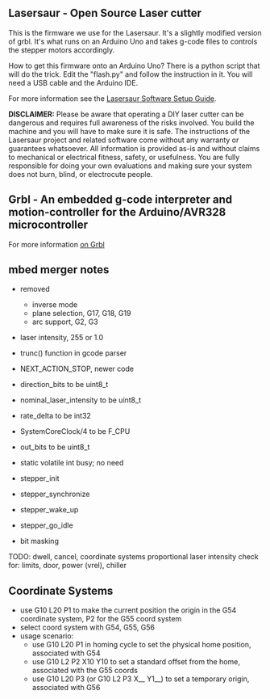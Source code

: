 
Lasersaur - Open Source Laser cutter
-------------------------------------

This is the firmware we use for the Lasersaur. It's a slightly modified version of grbl. It's what runs on an Arduino Uno and takes g-code files to controls the stepper motors accordingly.

How to get this firmware onto an Arduino Uno? There is a python script that will do the trick. Edit the "flash.py" and follow the instruction in it. You will need a USB cable and the Arduino IDE.

For more information see the [Lasersaur Software Setup Guide](http://labs.nortd.com/lasersaur/manual/software_setup).

**DISCLAIMER:** Please be aware that operating a DIY laser cutter can be dangerous and requires full awareness of the risks involved. You build the machine and you will have to make sure it is safe. The instructions of the Lasersaur project and related software come without any warranty or guarantees whatsoever. All information is provided as-is and without claims to mechanical or electrical fitness, safety, or usefulness. You are fully responsible for doing your own evaluations and making sure your system does not burn, blind, or electrocute people.


Grbl - An embedded g-code interpreter and motion-controller for the Arduino/AVR328 microcontroller
--------------

For more information [on Grbl](https://github.com/simen/grbl)


mbed merger notes
------------------
- removed
  - inverse mode
  - plane selection, G17, G18, G19
  - arc support, G2, G3

- laser intensity, 255 or 1.0
- trunc() function in gcode parser
- NEXT_ACTION_STOP, newer code
- direction_bits to be uint8_t
- nominal_laser_intensity to be uint8_t
- rate_delta to be int32
- SystemCoreClock/4 to be F_CPU
- out_bits to be uint8_t
- static volatile int busy; no need
- stepper_init
- stepper_synchronize
- stepper_wake_up
- stepper_go_idle
- bit masking

TODO: dwell, cancel, coordinate systems
      proportional laser intensity
      check for: limits, door, power (vrel), chiller


Coordinate Systems
------------------

- use G10 L20 P1 to make the current position the origin in the G54 coordinate system, P2 for the G55 coord system
- select coord system with G54, G55, G56
- usage scenario:
  - use G10 L20 P1 in homing cycle to set the physical home position, associated with G54
  - use G10 L2 P2 X10 Y10 to set a standard offset from the home, associated with the G55 coords
  - use G10 L20 P3 (or G10 L2 P3 X__ Y1__) to set a temporary origin, associated with G56
  

